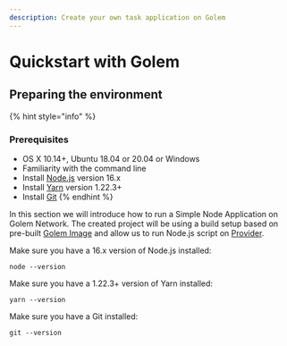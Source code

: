```yaml
---
description: Create your own task application on Golem
---
```


# Quickstart with Golem

## Preparing the environment

{% hint style="info" %}
### Prerequisites
* OS X 10.14+, Ubuntu 18.04 or 20.04 or Windows
* Familiarity with the command line
* Install [Node.js](https://nodejs.org/) version 16.x
* Install [Yarn](https://classic.yarnpkg.com/en/docs/install)  version 1.22.3+
* Install [Git](https://git-scm.com/downloads)
{% endhint %}
  
In this section we will introduce how to run a Simple Node Application on Golem Network. 
The created project will be using a build setup based on pre-built [Golem Image](../requestor-tutorials/vm-runtime) 
and allow us to run Node.js script on [Provider](../introduction/provider).

Make sure you have a 16.x version of Node.js installed: 
```
node --version
```

Make sure you have a 1.22.3+ version of Yarn installed:
```
yarn --version
```

Make sure you have a Git installed:
```
git --version
```